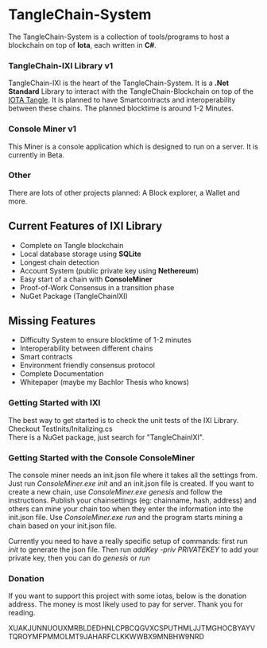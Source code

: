 # TangleChain-System

The TangleChain-System is a collection of tools/programs to host a blockchain on top of **Iota**, each written in **C#**.

### TangleChain-IXI Library v1

TangleChain-IXI is the heart of the TangleChain-System. It is a **.Net Standard** Library to interact with the TangleChain-Blockchain on top of the [IOTA Tangle](https://github.com/iotaledger). It is planned to have Smartcontracts and interoperability between these chains. The planned blocktime is around 1-2 Minutes.

### Console Miner v1

This Miner is a console application which is designed to run on a server. It is currently in Beta.

### Other

There are lots of other projects planned: A Block explorer, a Wallet and more.

## Current Features of IXI Library

- Complete on Tangle blockchain
- Local database storage using **SQLite**
- Longest chain detection
- Account System (public private key using **Nethereum**)
- Easy start of a chain with **ConsoleMiner**
- Proof-of-Work Consensus in a transition phase
- NuGet Package (TangleChainIXI)

## Missing Features

- Difficulty System to ensure blocktime of 1-2 minutes
- Interoperability between different chains
- Smart contracts
- Environment friendly consensus protocol
- Complete Documentation
- Whitepaper (maybe my Bachlor Thesis who knows)


### Getting Started with IXI

The best way to get started is to check the unit tests of the IXI Library. Checkout  TestInits/Initalizing.cs  
There is a NuGet package, just search for "TangleChainIXI".


### Getting Started with the Console ConsoleMiner

The console miner needs an init.json file where it takes all the settings from. Just run *ConsoleMiner.exe init* and an init.json file is created.
If you want to create a new chain, use *ConsoleMiner.exe genesis* and follow the instructions. Publish your chainsettings (eg: chainname, hash, address) and others can mine your chain too when they enter the information into the init.json file.
Use *ConsoleMiner.exe run* and the program starts mining a chain based on your init.json file.

Currently you need to have a really specific setup of commands:
first run *init* to generate the json file. Then run *addKey -priv PRIVATEKEY* to add your private key, then you can do *genesis* or *run*

### Donation

If you want to support this project with some iotas, below is the donation address. The money is most likely used to pay for server. Thank you for reading.  

XUAKJUNNUOUXMRBLDEDHNLCPBCQGVXCSPUTHMLJJTMGHOCBYAYVTQROYMFPMMOLMT9JAHARFCLKKWWBX9MNBHW9NRD
